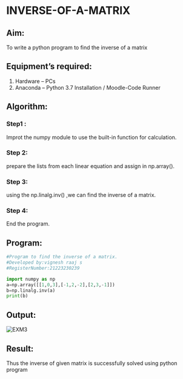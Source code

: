 # INVERSE-OF-A-MATRIX
## Aim:
To write a python program to find the inverse of a matrix
## Equipment’s required:
1. 	Hardware – PCs
2. 	Anaconda – Python 3.7 Installation / Moodle-Code Runner
## Algorithm:
### Step1 : 
Improt the numpy module to use the built-in function for calculation. 
### Step 2: 
prepare the lists from each linear equation and assign in np.array().
### Step 3: 
using the np.linalg.inv() ,we can find the inverse of a matrix.
### Step 4: 
End the program.
## Program:
```PYTHON
#Program to find the inverse of a matrix.
#Developed by:vignesh raaj s
#RegisterNumber:21223230239

import numpy as np
a=np.array([[1,0,3],[-1,2,-2],[2,3,-1]])
b=np.linalg.inv(a)
print(b)

```
## Output:
![EXM3](https://github.com/23004027/INVERSE-OF-A-MATRIX/assets/138956447/be5c158d-95fc-4ebc-97f2-8b34085cf454)
## Result:
Thus the inverse of given matrix is successfully solved using python program

